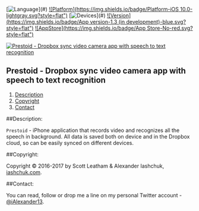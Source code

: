 [![Language](https://img.shields.io/badge/Swift-3.0-orange.svg?style=flat")](#)
[![Platform](https://img.shields.io/badge/Platform-iOS 10.0-lightgray.svg?style=flat")](#)
[![Devices](https://img.shields.io/badge/Devices-iPhone-DAA522.svg?style=flat")](#)
[![Version](https://img.shields.io/badge/App version-1.3 (in development)-blue.svg?style=flat")](#)
[![AppStore](https://img.shields.io/badge/App Store-No-red.svg?style=flat")](#)

[![Prestoid - Dropbox sync video camera app with speech to text recognition](https://raw.githubusercontent.com/iAlexander/Prestoid/master/Header.jpg)](https://ialexander.me/2gCl2op)

## Prestoid - Dropbox sync video camera app with speech to text recognition
1. [Description](#description)
2. [Copyright](#copyright)
3. [Contact](#contact)

##<a name="description">Description:</a>

```Prestoid``` - iPhone application that records video and recognizes all the speech in background. All data is saved both on device and in the Dropbox cloud, so can be easily synced on different devices.

##<a name="copyright">Copyright:</a>

Copyright © 2016-2017 by Scott Leatham & Alexander Iashchuk, <a href="https://iashchuk.com">iashchuk.com</a>.

##<a name="contact">Contact:</a>

You can read, follow or drop me a line on my personal Twitter account - [@iAlexander13](https://twitter.com/iAlexander13).
